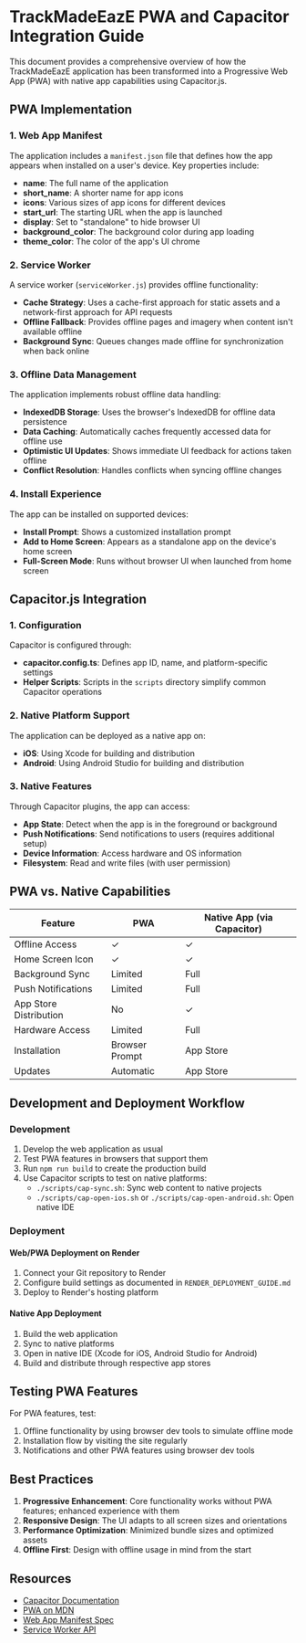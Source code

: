 # TrackMadeEazE PWA and Capacitor Integration Guide

This document provides a comprehensive overview of how the TrackMadeEazE application has been transformed into a Progressive Web App (PWA) with native app capabilities using Capacitor.js.

## PWA Implementation

### 1. Web App Manifest

The application includes a `manifest.json` file that defines how the app appears when installed on a user's device. Key properties include:

- **name**: The full name of the application
- **short_name**: A shorter name for app icons
- **icons**: Various sizes of app icons for different devices
- **start_url**: The starting URL when the app is launched
- **display**: Set to "standalone" to hide browser UI
- **background_color**: The background color during app loading
- **theme_color**: The color of the app's UI chrome

### 2. Service Worker

A service worker (`serviceWorker.js`) provides offline functionality:

- **Cache Strategy**: Uses a cache-first approach for static assets and a network-first approach for API requests
- **Offline Fallback**: Provides offline pages and imagery when content isn't available offline
- **Background Sync**: Queues changes made offline for synchronization when back online

### 3. Offline Data Management

The application implements robust offline data handling:

- **IndexedDB Storage**: Uses the browser's IndexedDB for offline data persistence
- **Data Caching**: Automatically caches frequently accessed data for offline use
- **Optimistic UI Updates**: Shows immediate UI feedback for actions taken offline
- **Conflict Resolution**: Handles conflicts when syncing offline changes

### 4. Install Experience

The app can be installed on supported devices:

- **Install Prompt**: Shows a customized installation prompt
- **Add to Home Screen**: Appears as a standalone app on the device's home screen
- **Full-Screen Mode**: Runs without browser UI when launched from home screen

## Capacitor.js Integration

### 1. Configuration

Capacitor is configured through:

- **capacitor.config.ts**: Defines app ID, name, and platform-specific settings
- **Helper Scripts**: Scripts in the `scripts` directory simplify common Capacitor operations

### 2. Native Platform Support

The application can be deployed as a native app on:

- **iOS**: Using Xcode for building and distribution
- **Android**: Using Android Studio for building and distribution

### 3. Native Features

Through Capacitor plugins, the app can access:

- **App State**: Detect when the app is in the foreground or background
- **Push Notifications**: Send notifications to users (requires additional setup)
- **Device Information**: Access hardware and OS information
- **Filesystem**: Read and write files (with user permission)

## PWA vs. Native Capabilities

| Feature | PWA | Native App (via Capacitor) |
|---------|-----|----------------------------|
| Offline Access | ✓ | ✓ |
| Home Screen Icon | ✓ | ✓ |
| Background Sync | Limited | Full |
| Push Notifications | Limited | Full |
| App Store Distribution | No | ✓ |
| Hardware Access | Limited | Full |
| Installation | Browser Prompt | App Store |
| Updates | Automatic | App Store |

## Development and Deployment Workflow

### Development

1. Develop the web application as usual
2. Test PWA features in browsers that support them
3. Run `npm run build` to create the production build
4. Use Capacitor scripts to test on native platforms:
   - `./scripts/cap-sync.sh`: Sync web content to native projects
   - `./scripts/cap-open-ios.sh` or `./scripts/cap-open-android.sh`: Open native IDE

### Deployment

#### Web/PWA Deployment on Render

1. Connect your Git repository to Render
2. Configure build settings as documented in `RENDER_DEPLOYMENT_GUIDE.md`
3. Deploy to Render's hosting platform

#### Native App Deployment

1. Build the web application
2. Sync to native platforms
3. Open in native IDE (Xcode for iOS, Android Studio for Android)
4. Build and distribute through respective app stores

## Testing PWA Features

For PWA features, test:

1. Offline functionality by using browser dev tools to simulate offline mode
2. Installation flow by visiting the site regularly
3. Notifications and other PWA features using browser dev tools

## Best Practices

1. **Progressive Enhancement**: Core functionality works without PWA features; enhanced experience with them
2. **Responsive Design**: The UI adapts to all screen sizes and orientations
3. **Performance Optimization**: Minimized bundle sizes and optimized assets
4. **Offline First**: Design with offline usage in mind from the start

## Resources

- [Capacitor Documentation](https://capacitorjs.com/docs)
- [PWA on MDN](https://developer.mozilla.org/en-US/docs/Web/Progressive_web_apps)
- [Web App Manifest Spec](https://w3c.github.io/manifest/)
- [Service Worker API](https://developer.mozilla.org/en-US/docs/Web/API/Service_Worker_API)